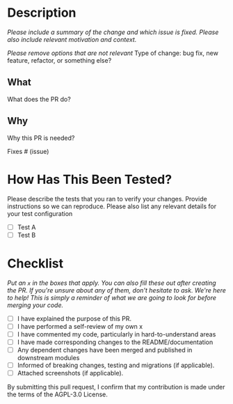 # Description

_Please include a summary of the change and which issue is fixed. Please also include relevant motivation and context._

_Please remove options that are not relevant_
Type of change: bug fix, new feature, refactor, or something else?

## What

What does the PR do?

## Why

Why this PR is needed?

Fixes # (issue)

# How Has This Been Tested?

Please describe the tests that you ran to verify your changes. Provide instructions so we can reproduce. Please also list any relevant details for your test configuration

- [ ] Test A
- [ ] Test B

# Checklist

_Put an `x` in the boxes that apply. You can also fill these out after creating the PR. If you're unsure about any of them, don't hesitate to ask. We're here to help! This is simply a reminder of what we are going to look for before merging your code._

- [ ] I have explained the purpose of this PR.
- [ ] I have performed a self-review of my own x
- [ ] I have commented my code, particularly in hard-to-understand areas
- [ ] I have made corresponding changes to the README/documentation
- [ ] Any dependent changes have been merged and published in downstream modules
- [ ] Informed of breaking changes, testing and migrations (if applicable).
- [ ] Attached screenshots (if applicable).

By submitting this pull request, I confirm that my contribution is made under the terms of the AGPL-3.0 License.
